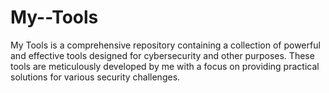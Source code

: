 # My--Tools
My Tools is a comprehensive repository containing a collection of powerful and effective tools designed for cybersecurity and other purposes. These tools are meticulously developed by me with a focus on providing practical solutions for various security challenges. 
